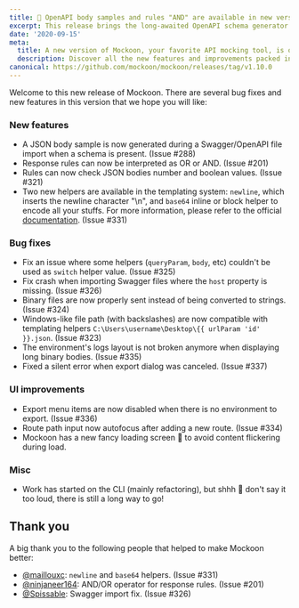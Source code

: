 ```yaml
---
title: 👀 OpenAPI body samples and rules "AND" are available in new version 1.10.0
excerpt: This release brings the long-awaited OpenAPI schema generator and rules interpretation as "AND" together with the usual bug fixes.
date: '2020-09-15'
meta:
  title: A new version of Mockoon, your favorite API mocking tool, is out!
  description: Discover all the new features and improvements packed in this release. 👀 OpenAPI body samples, rules "AND" and bug fixes.
canonical: https://github.com/mockoon/mockoon/releases/tag/v1.10.0
---
```


Welcome to this new release of Mockoon. There are several bug fixes and new features in this version that we hope you will like:

### New features 

- A JSON body sample is now generated during a Swagger/OpenAPI file import when a schema is present. (Issue #288) 
- Response rules can now be interpreted as OR or AND. (Issue #201)
- Rules can now check JSON bodies number and boolean values. (Issue #321)
- Two new helpers are available in the templating system: `newline`, which inserts the newline character "\n", and `base64` inline or block helper to encode all your stuffs. For more information, please refer to the official [documentation](https://mockoon.com/docs/latest/templating/). (Issue #331)

### Bug fixes

- Fix an issue where some helpers (`queryParam`, `body`, etc) couldn't be used as `switch` helper value. (Issue #325)
- Fix crash when importing Swagger files where the `host` property is missing. (Issue #326)
- Binary files are now properly sent instead of being converted to strings. (Issue #324)
- Windows-like file path (with backslashes) are now compatible with templating helpers `C:\Users\username\Desktop\{{ urlParam 'id' }}.json`. (Issue #323)
- The environment's logs layout is not broken anymore when displaying long binary bodies. (Issue #335)
- Fixed a silent error when export dialog was canceled. (Issue #337)

### UI improvements

- Export menu items are now disabled when there is no environment to export. (Issue #336)
- Route path input now autofocus after adding a new route. (Issue #334)
- Mockoon has a new fancy loading screen 👀 to avoid content flickering during load.

### Misc

- Work has started on the CLI (mainly refactoring), but shhh 🤫 don't say it too loud, there is still a long way to go!

## Thank you

A big thank you to the following people that helped to make Mockoon better:

- [@maillouxc](https://github.com/maillouxc): `newline` and `base64` helpers. (Issue #331)
- [@ninjaneer164](https://github.com/ninjaneer164): AND/OR operator for response rules. (Issue #201)
- [@Spissable](https://github.com/Spissable): Swagger import fix. (Issue #326)
